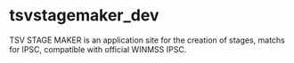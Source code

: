 # tsvstagemaker_dev

TSV STAGE MAKER is an application site for the creation of stages, matchs for IPSC, compatible with official WINMSS IPSC.
